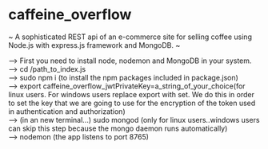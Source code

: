 # caffeine_overflow

 ~ A sophisticated REST api of an e-commerce site for selling coffee using Node.js with express.js framework and MongoDB. ~<br>
 
--> First you need to install node, nodemon and MongoDB in your system.<br>
--> cd /path_to_index.js<br>
--> sudo npm i (to install the npm packages included in package.json)<br>
--> export caffeine_overflow_jwtPrivateKey=a_string_of_your_choice(for linux users. For windows users replace export with set. We do this in order to set the key that we are going to use for the encryption of the token used in authentication and authorization)<br>
--> (in an new terminal...) sudo mongod (only for linux users..windows users can skip this step because the mongo daemon runs automatically)<br>
--> nodemon (the app listens to port 8765)<br>
